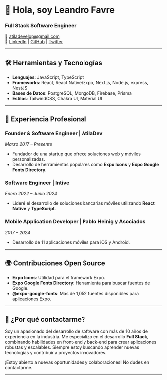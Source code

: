 # 👋 Hola, soy Leandro Favre

### Full Stack Software Engineer
📧 [atiladevelop@gmail.com](mailto:atiladevelop@gmail.com)  
🔗 [LinkedIn](https://linkedin.com/in/leandro-f-7a06a8171) | [GitHub](https://github.com/AtilaDev) | [Twitter](https://twitter.com/FavreLeandro)

---

## 🛠️ Herramientas y Tecnologías
- **Lenguajes**: JavaScript, TypeScript
- **Frameworks**: React, React Native/Expo, Next.js, Node.js, express, NestJS
- **Bases de Datos**: PostgreSQL, MongoDB, Firebase, Prisma
- **Estilos**: TailwindCSS, Chakra UI, Material UI

---

## 💼 Experiencia Profesional
### Founder & Software Engineer | AtilaDev
*Marzo 2017 – Presente*
- Fundador de una startup que ofrece soluciones web y móviles personalizadas.
- Desarrollo de herramientas populares como **Expo Icons** y **Expo Google Fonts Directory**.

### Software Engineer | Intive
*Enero 2022 – Junio 2024*
- Lideré el desarrollo de soluciones bancarias móviles utilizando **React Native** y **TypeScript**.

### Mobile Application Developer | Pablo Heinig y Asociados
*2017 – 2024*
- Desarrollo de 11 aplicaciones móviles para iOS y Android.

---

## 🌍 Contribuciones Open Source
- **Expo Icons**: Utilidad para el framework Expo.
- **Expo Google Fonts Directory**: Herramienta para buscar fuentes de Google.
- **@expo-google-fonts**: Más de 1,052 fuentes disponibles para aplicaciones Expo.

---

## 🚀 ¿Por qué contactarme?
Soy un apasionado del desarrollo de software con más de 10 años de experiencia en la industria. Me especializo en el desarrollo **Full Stack**, combinando habilidades en front-end y back-end para crear aplicaciones robustas y escalables. Siempre estoy buscando aprender nuevas tecnologías y contribuir a proyectos innovadores.

¡Estoy abierto a nuevas oportunidades y colaboraciones! No dudes en contactarme.

---
